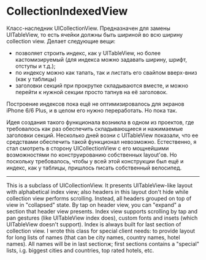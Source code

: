 # CollectionIndexedView

Класс-наследник UICollectionView. Предназначен для замены UITableView, то есть ячейки должны быть шириной во всю ширину collection view. Делает следующие вещи:

- позволяет строить индекс, как у UITableView, но более кастомизируемый (для индекса можно задавать ширину, шрифт, отступы и т.д.);
- по индексу можно как тапать, так и листать его свайпом вверх-вниз (как у таблицы)
- заголовки секций при прокрутке складываются вместе, и можно перейти к нужной секции просто тапнув на её заголовок.

Построение индексов пока ещё не оптимизировалось для экранов iPhone 6/6 Plus, и в целом его нужно переработать. Но пока так.

Идея создания такого функционала возникла в одном из проектов, где требовалось как раз обеспечить складывающиеся и нажимаемые заголовки секций. Несколько дней возни с UITableView показали, что ее средствами обеспечить такой функционал невозможно. Естественно, я стал смотреть в сторону UICollectionView с его мощнейшими возможностями по конструированию собственных layout'ов.
Но поскольку требовалось, чтобы у всей этой конструкции был ещё и индекс, как у таблицы, пришлось писать собственный велосипед.

----------

This is a subclass of UICollectionView. It presents UITableView-like layout with alphabetical index view; also headers in this layout don't hide while collection view performs scrolling. Instead, all headers grouped on top of view in "collapsed" state. By tap on header view, you can "expand" a section that header view presents.
Index view supports scrolling by tap and pan gestures (like UITableView index does), custom fonts and insets (which UITableView doesn't support).
Index is always built for last section of collection view. I wrote this class for special client needs: to provide layout for long lists of names (that can be city names, country names, hotel names). All names will be in last sectionж; first sections contains a "special" lists, i.g. biggest cities and countries, top rated hotels, etc.
